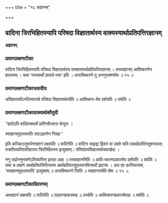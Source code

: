 +++
title = "१६ अज्ञानम्"

+++


## वादिना त्रिरभिहितस्यापि परिषदा विज्ञातार्थस्य वाक्यस्यार्थाप्रतिपत्तिरज्ञानम्

**अज्ञानम्** 

### **प्रमाणलक्षणटीका**

वादिना त्रिरभिहितस्यापि परिषदा विज्ञातार्थस्य वाक्यस्यार्थाप्रतिपत्तिरज्ञानम् । तच्चाज्ञानम् आविष्करणेन ज्ञातव्यम् । यथा ‘नास्यार्थो ज्ञायते मया’ इति । अनाविष्करणे तु अननुभाषणमेव ॥ १५ ॥

### **प्रमाणलक्षणटीकाभावदीपः**

अविज्ञातार्थेऽनतिव्याप्तये परिषदा विज्ञातार्थस्येति ॥ आविष्कार-मेव दर्शयति ॥ यथेति ॥

### **प्रमाणलक्षणटीकावाक्यार्थकौमुदी**

‘‘ज्ञातेऽपि वादिवाक्यार्थे प्राश्निकैस्तत्र चेत्पुनः ।

स्वाज्ञानमुद्भावयति तदाऽज्ञानेन निग्रहः’’

इति करिकाऽनुसारेणाज्ञानं लक्षयति ॥ वादिनेति ॥ वादिना सकृद्वा द्विवारं वा उक्ते सति तदर्थाप्रतीतेरदूषणत्वात् तत्रातिव्याप्तिपरिहाराय त्रिरभिहितस्य इत्युक्तम्। परिषदेत्यविज्ञातार्थव्यवच्छेदः ।

ननु तर्ह्यननुभाषणेऽतिव्याप्तिर् इत्यत आह ॥ तच्चाज्ञानमिति ॥ आवि-ष्करणप्रकारमेव दर्शयति ॥ यथेति ॥ तथा च लक्षणे अर्थाप्रतिपत्तिरित्यस्य अर्थाप्रतिपत्त्युद्भावनमित्यर्थो द्रष्टव्यः । अत एव कारिकायाम् ‘स्वाज्ञानमुद्भावयति’ इत्युक्तम् ॥ अनाविष्करणे त्विति ॥ स्वज्ञानस्येति शेषः ॥ १५ ॥

### **प्रमाणलक्षणटीकाविवरणम्**

अथाज्ञानं लक्षयति ॥ वादिनेति ॥ तद्भानप्रकरमाह ॥ तच्चेति ॥ आविष्करणप्रकारमेवाह ॥ यथेति ॥

